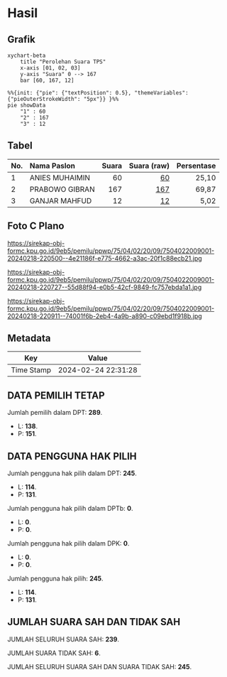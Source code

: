 # Hasil

## Grafik

```mermaid
xychart-beta
    title "Perolehan Suara TPS"
    x-axis [01, 02, 03]
    y-axis "Suara" 0 --> 167
    bar [60, 167, 12]
```

```mermaid
%%{init: {"pie": {"textPosition": 0.5}, "themeVariables": {"pieOuterStrokeWidth": "5px"}} }%%
pie showData
    "1" : 60
    "2" : 167
    "3" : 12
```

## Tabel

| No. | Nama Paslon    | Suara | Suara (raw) | Persentase |
|:--- |:-------------- | -----:| -----------:| ----------:|
| 1   | ANIES MUHAIMIN | 60    | [60][p-1]   | 25,10      |
| 2   | PRABOWO GIBRAN | 167   | [167][p-2]  | 69,87      |
| 3   | GANJAR MAHFUD  | 12    | [12][p-3]   | 5,02       |


[p-1]: https://github.com/gigit-pemilu/pemilu-2024-75-gorontalo/blob/main/pilpres/hitung-suara/sub/75-gorontalo/sub/04-pohuwato/sub/02-lemito/sub/2009-kenari/sub/001-tps/sub/paslon-1.txt
[p-2]: https://github.com/gigit-pemilu/pemilu-2024-75-gorontalo/blob/main/pilpres/hitung-suara/sub/75-gorontalo/sub/04-pohuwato/sub/02-lemito/sub/2009-kenari/sub/001-tps/sub/paslon-2.txt
[p-3]: https://github.com/gigit-pemilu/pemilu-2024-75-gorontalo/blob/main/pilpres/hitung-suara/sub/75-gorontalo/sub/04-pohuwato/sub/02-lemito/sub/2009-kenari/sub/001-tps/sub/paslon-3.txt

## Foto C Plano

https://sirekap-obj-formc.kpu.go.id/9eb5/pemilu/ppwp/75/04/02/20/09/7504022009001-20240218-220500--4e21186f-e775-4662-a3ac-20f1c88ecb21.jpg

https://sirekap-obj-formc.kpu.go.id/9eb5/pemilu/ppwp/75/04/02/20/09/7504022009001-20240218-220727--55d88f94-e0b5-42cf-9849-fc757ebda1a1.jpg

https://sirekap-obj-formc.kpu.go.id/9eb5/pemilu/ppwp/75/04/02/20/09/7504022009001-20240218-220911--74001f6b-2eb4-4a9b-a890-c09ebd1f918b.jpg


## Metadata

| Key        | Value               |
| ---------- | ------------------- |
| Time Stamp | 2024-02-24 22:31:28 |


## DATA PEMILIH TETAP

Jumlah pemilih dalam DPT: **289**.
 * L: **138**.
 * P: **151**.

## DATA PENGGUNA HAK PILIH

Jumlah pengguna hak pilih dalam DPT: **245**.
 * L: **114**.
 * P: **131**.

Jumlah pengguna hak pilih dalam DPTb: **0**.
 * L: **0**.
 * P: **0**.

Jumlah pengguna hak pilih dalam DPK: **0**.
 * L: **0**.
 * P: **0**.

Jumlah pengguna hak pilih: **245**.
 * L: **114**.
 * P: **131**.

## JUMLAH SUARA SAH DAN TIDAK SAH

JUMLAH SELURUH SUARA SAH: **239**.

JUMLAH SUARA TIDAK SAH: **6**.

JUMLAH SELURUH SUARA SAH DAN SUARA TIDAK SAH: **245**.


